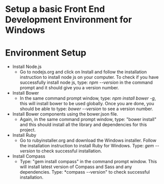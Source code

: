Setup a basic Front End Development Environment for Windows
===========================================================

# Environment Setup
- Install Node.js
  - Go to nodejs.org and click on Install and follow the installation instruction to install node js on your computer. To check if you have successfully install node js, type: *npm --version* in the command prompt and it should give you a version number.
- Install Bower
  - In the same command prompt window, type: *npm install bower -g*, this will install bower to be used globally. Once you are done, you should be able to type: *bower --version* to see a version number.
- Install Bower components using the bower.json file.
  - Again, in the same command prompt window, type: "bower install" and this should install all the library and dependencies for this project.
- Install Ruby
  - Go to rubyinstaller.org and download the Windows installer. Follow the installation instruction to install Ruby for Windows. Type: *gem --version* to check successful installation.
- Install Compass
  - Type: "gem install compass" in the command prompt window. This will install latest version of Compass and Sass and any dependencies. Type: *compass --version" to check successful installation.
